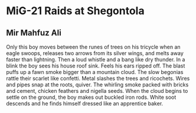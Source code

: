 # MiG-21 Raids at Shegontola
## Mir Mahfuz Ali
Only this boy moves
between the runes of trees
on his tricycle
when an eagle swoops,
releases two arrows
from its silver wings, and melts
away faster than lightning.
Then a loud whistle
and a bang like dry thunder.
In a blink the boy sees
his house roof sink.
Feels his ears ripped off.
The blast puffs up a fawn smoke
bigger than a mountain cloud.
The slow begonias rattle
their scarlet like confetti.
Metal slashes
the trees and ricochets.
Wires and pipes snap
at the roots, quiver.
The whirling smoke packed
with bricks and cement,
chicken feathers and nigella seeds.
When the cloud begins
to settle on the ground,
the boy makes out buckled iron rods.
White soot descends
and he finds himself dressed
like an apprentice baker.
